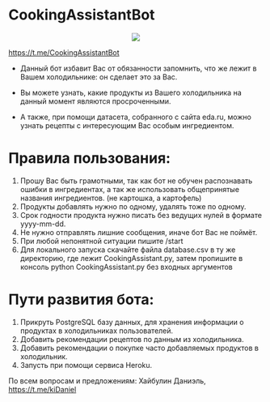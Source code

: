# CookingAssistantBot
<p align="center">
  <img src="https://user-images.githubusercontent.com/57168013/126201600-541bd4a4-ac91-43ba-9fdd-cb9e605dac44.png"/>
</p>

https://t.me/CookingAssistantBot


- Данный бот избавит Вас от обязанности запомнить, что же лежит в Вашем холодильнике: он сделает это за Вас.

- Вы можете узнать, какие продукты из Вашего холодильника на данный момент являются просроченными.

- А также, при помощи датасета, собранного с сайта eda.ru, можно узнать рецепты с интересующим Вас особым ингредиентом.

# Правила пользования:

1. Прошу Вас быть грамотными, так как бот не обучен распознавать ошибки в ингредиентах, а так же использовать общепринятые названия ингредиентов. (не картошка, а картофель)
2. Продукты добавлять нужно по одному, удалять тоже по одному.
3. Срок годности продукта нужно писать без ведущих нулей в формате yyyy-mm-dd.
4. Не нужно отправлять лишние сообщения, иначе бот Вас не поймёт.
5. При любой непонятной ситуации пишите /start
6. Для локального запуска скачайте файла database.csv в ту же директорию, где лежит CookingAssistant.py, затем пропишите в консоль python CookingAssistant.py без входных аргументов


# Пути развития бота:

1. Прикруть PostgreSQL базу данных, для хранения информации о продуктах в холодильниках пользователей.
2. Добавить рекомендации рецептов по данным из холодильника.
3. Добавить рекомендации о покупке часто добавляемых продуктов в холодильник.
4. Запусть при помощи сервиса Heroku.


По всем вопросам и предложениям: Хайбулин Даниэль,  https://t.me/kiDaniel
